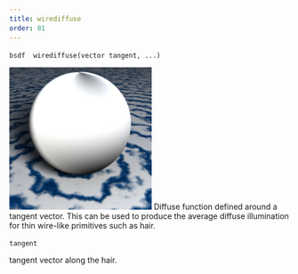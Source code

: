 ```yaml
---
title: wirediffuse
order: 81
---
```

`bsdf  wirediffuse(vector tangent, ...)`

![](../_static/rendering/wirediffuse.png)
Diffuse function defined around a tangent vector. This can be used to produce the average diffuse illumination for thin wire-like primitives such as hair.

`tangent`

tangent vector along the hair.
